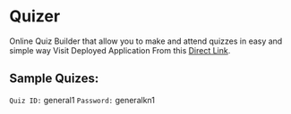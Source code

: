 # Quizer

Online Quiz Builder that allow you to make and attend quizzes in easy and simple way 
Visit Deployed Application From this [Direct Link](https://quizer-jo.web.app/).

## Sample Quizes:
`Quiz ID:` general1     `Password:` generalkn1
